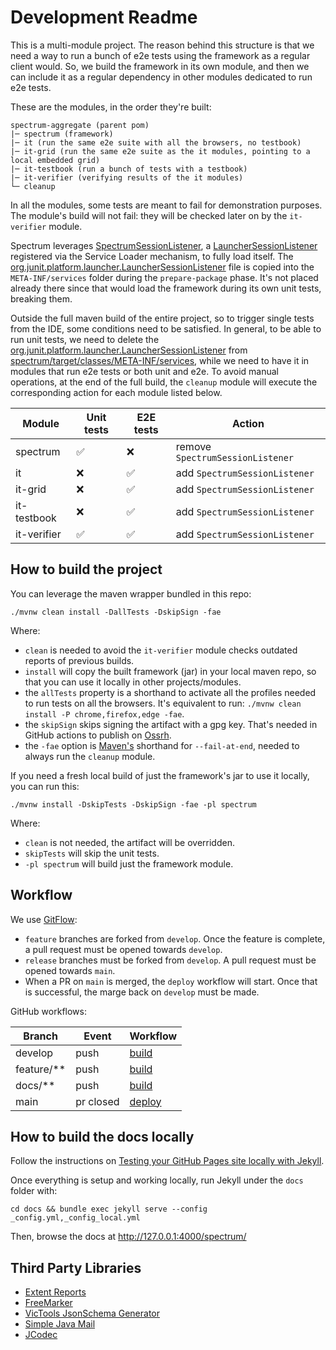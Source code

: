 # Development Readme

This is a multi-module project. The reason behind this structure is that we need a way to run a bunch of e2e tests using the framework as a regular
client would. So, we build the framework in its own module, and then we can include it as a regular dependency in other modules dedicated to run e2e tests.

These are the modules, in the order they're built:

```
spectrum-aggregate (parent pom)
|─ spectrum (framework)
|─ it (run the same e2e suite with all the browsers, no testbook)
|─ it-grid (run the same e2e suite as the it modules, pointing to a local embedded grid)
|─ it-testbook (run a bunch of tests with a testbook)
|─ it-verifier (verifying results of the it modules)
└─ cleanup
```

In all the modules, some tests are meant to fail for demonstration purposes.
The module's build will not fail: they will be checked later on by the `it-verifier` module.

Spectrum leverages [SpectrumSessionListener](spectrum/src/main/java/io/github/giulong/spectrum/SpectrumSessionListener.java),
a [LauncherSessionListener](https://junit.org/junit5/docs/current/user-guide/#launcher-api-launcher-session-listeners-custom)
registered via the Service Loader mechanism, to fully load itself.
The [org.junit.platform.launcher.LauncherSessionListener](spectrum/src/main/resources/org.junit.platform.launcher.LauncherSessionListener)
file is copied into the `META-INF/services` folder during the `prepare-package` phase.
It's not placed already there since that would load the framework during its own unit tests, breaking them.

Outside the full maven build of the entire project, so to trigger single tests from the IDE, some conditions need to be satisfied.
In general, to be able to run unit tests, we need to delete
the [org.junit.platform.launcher.LauncherSessionListener](spectrum/src/main/resources/org.junit.platform.launcher.LauncherSessionListener)
from [spectrum/target/classes/META-INF/services](spectrum/target/classes/META-INF/services),
while we need to have it in modules that run e2e tests or both unit and e2e.
To avoid manual operations, at the end of the full build, the `cleanup` module will execute the corresponding action for each module listed below.

| Module      | Unit tests | E2E tests | Action                           |
|-------------|------------|-----------|----------------------------------|
| spectrum    | ✅          | ❌         | remove `SpectrumSessionListener` |
| it          | ❌          | ✅         | add `SpectrumSessionListener`    |
| it-grid     | ❌          | ✅         | add `SpectrumSessionListener`    |
| it-testbook | ❌          | ✅         | add `SpectrumSessionListener`    |
| it-verifier | ✅          | ✅         | add `SpectrumSessionListener`    |

## How to build the project

You can leverage the maven wrapper bundled in this repo:

`./mvnw clean install -DallTests -DskipSign -fae`

Where:

* `clean` is needed to avoid the `it-verifier` module checks outdated reports of previous builds.
* `install` will copy the built framework (jar) in your local maven repo, so that you can use it locally in other projects/modules.
* the `allTests` property is a shorthand to activate all the profiles needed to run tests on all the browsers. It's equivalent to
  run: `./mvnw clean install -P chrome,firefox,edge -fae`.
* the `skipSign` skips signing the artifact with a gpg key. That's needed in GitHub actions to publish
  on [Ossrh](https://s01.oss.sonatype.org/content/repositories/releases/io/github/giulong/spectrum/).
* the `-fae` option is [Maven's](https://maven.apache.org/ref/3.6.3/maven-embedder/cli.html) shorthand for `--fail-at-end`, needed to always run the `cleanup` module.

If you need a fresh local build of just the framework's jar to use it locally, you can run this:

`./mvnw install -DskipTests -DskipSign -fae -pl spectrum`

Where:

* `clean` is not needed, the artifact will be overridden.
* `skipTests` will skip the unit tests.
* `-pl spectrum` will build just the framework module.

## Workflow

We use [GitFlow](http://datasift.github.io/gitflow/IntroducingGitFlow.html):

* `feature` branches are forked from `develop`. Once the feature is complete, a pull request must be opened towards `develop`.
* `release` branches must be forked from `develop`. A pull request must be opened towards `main`.
* When a PR on `main` is merged, the `deploy` workflow will start. Once that is successful, the marge back on `develop` must be made.

GitHub workflows:

| Branch     | Event     | Workflow                               |
|------------|-----------|----------------------------------------|
| develop    | push      | [build](.github/workflows/build.yml)   |
| feature/** | push      | [build](.github/workflows/build.yml)   |
| docs/**    | push      | [build](.github/workflows/docs.yml)    |
| main       | pr closed | [deploy](.github/workflows/deploy.yml) |

## How to build the docs locally

Follow the instructions
on [Testing your GitHub Pages site locally with Jekyll](https://docs.github.com/en/pages/setting-up-a-github-pages-site-with-jekyll/testing-your-github-pages-site-locally-with-jekyll).

Once everything is setup and working locally, run Jekyll under the `docs` folder with:

`cd docs && bundle exec jekyll serve --config _config.yml,_config_local.yml`

Then, browse the docs at http://127.0.0.1:4000/spectrum/

## Third Party Libraries

* [Extent Reports](https://www.extentreports.com/)
* [FreeMarker](https://freemarker.apache.org/)
* [VicTools JsonSchema Generator](https://victools.github.io/jsonschema-generator/#introduction)
* [Simple Java Mail](https://www.simplejavamail.org/)
* [JCodec](https://www.jcodec.org/)
